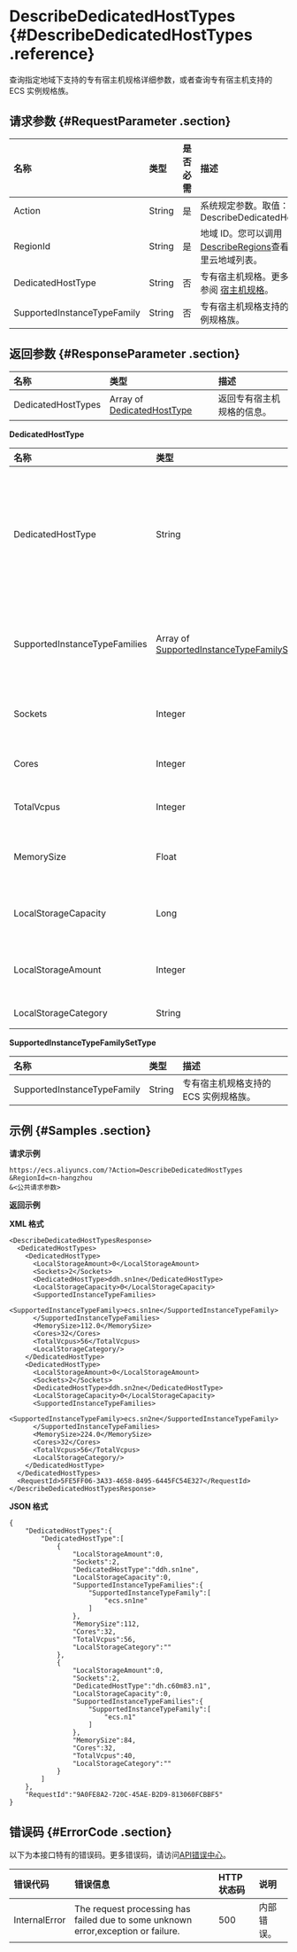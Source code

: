 # DescribeDedicatedHostTypes {#DescribeDedicatedHostTypes .reference}

查询指定地域下支持的专有宿主机规格详细参数，或者查询专有宿主机支持的 ECS 实例规格族。

## 请求参数 {#RequestParameter .section}

|名称|类型|是否必需|描述|
|:-|:-|:---|:-|
|Action|String|是|系统规定参数。取值：DescribeDedicatedHostTypes|
|RegionId|String|是|地域 ID。您可以调用[DescribeRegions](../cn.zh-CN/API参考/地域/DescribeRegions.md#)查看最新的阿里云地域列表。|
|DedicatedHostType|String|否|专有宿主机规格。更多详情，请参阅 [宿主机规格](../../../../../../cn.zh-CN/产品简介/宿主机规格.md#)。|
|SupportedInstanceTypeFamily|String|否|专有宿主机规格支持的 ECS 实例规格族。|

## 返回参数 {#ResponseParameter .section}

|名称|类型|描述|
|:-|:-|:-|
|DedicatedHostTypes|Array of [DedicatedHostType](#)|返回专有宿主机规格的信息。|

**DedicatedHostType**

|名称|类型|描述|
|:-|:-|:-|
|DedicatedHostType|String|专有宿主机类型。如果您需要使用更多专有宿主机规格，可以 [提交工单](https://selfservice.console.aliyun.com/ticket/createIndex.htm) 联系阿里云。|
|SupportedInstanceTypeFamilies|Array of [SupportedInstanceTypeFamilySetType](#)|专有宿主机规格支持的 ECS 实例的规格族。|
|Sockets|Integer|物理处理器（CPU）的数量。|
|Cores|Integer|单个物理 CPU 的核数。|
|TotalVcpus|Integer|虚拟 CPU 总核数。|
|MemorySize|Float|内存容量，单位：GiB。|
|LocalStorageCapacity|Long|一块本地盘容量，单位：GiB。|
|LocalStorageAmount|Integer|专有宿主机上的本地盘块数。|
|LocalStorageCategory|String|本地盘类型。|

**SupportedInstanceTypeFamilySetType**

|名称|类型|描述|
|:-|:-|:-|
|SupportedInstanceTypeFamily|String|专有宿主机规格支持的 ECS 实例规格族。|

## 示例 {#Samples .section}

**请求示例**

```
https://ecs.aliyuncs.com/?Action=DescribeDedicatedHostTypes
&RegionId=cn-hangzhou
&<公共请求参数>
```

**返回示例**

**XML 格式**

```
<DescribeDedicatedHostTypesResponse>
  <DedicatedHostTypes>
    <DedicatedHostType>
      <LocalStorageAmount>0</LocalStorageAmount>
      <Sockets>2</Sockets>
      <DedicatedHostType>ddh.sn1ne</DedicatedHostType>
      <LocalStorageCapacity>0</LocalStorageCapacity>
      <SupportedInstanceTypeFamilies>
        <SupportedInstanceTypeFamily>ecs.sn1ne</SupportedInstanceTypeFamily>
      </SupportedInstanceTypeFamilies>
      <MemorySize>112.0</MemorySize>
      <Cores>32</Cores>
      <TotalVcpus>56</TotalVcpus>
      <LocalStorageCategory/>
    </DedicatedHostType>
    <DedicatedHostType>
      <LocalStorageAmount>0</LocalStorageAmount>
      <Sockets>2</Sockets>
      <DedicatedHostType>ddh.sn2ne</DedicatedHostType>
      <LocalStorageCapacity>0</LocalStorageCapacity>
      <SupportedInstanceTypeFamilies>
        <SupportedInstanceTypeFamily>ecs.sn2ne</SupportedInstanceTypeFamily>
      </SupportedInstanceTypeFamilies>
      <MemorySize>224.0</MemorySize>
      <Cores>32</Cores>
      <TotalVcpus>56</TotalVcpus>
      <LocalStorageCategory/>
    </DedicatedHostType>
  </DedicatedHostTypes>
  <RequestId>5FE5FF06-3A33-4658-8495-6445FC54E327</RequestId>
</DescribeDedicatedHostTypesResponse>
```

**JSON 格式**

```
{
    "DedicatedHostTypes":{
        "DedicatedHostType":[
            {
                "LocalStorageAmount":0,
                "Sockets":2,
                "DedicatedHostType":"ddh.sn1ne",
                "LocalStorageCapacity":0,
                "SupportedInstanceTypeFamilies":{
                    "SupportedInstanceTypeFamily":[
                        "ecs.sn1ne"
                    ]
                },
                "MemorySize":112,
                "Cores":32,
                "TotalVcpus":56,
                "LocalStorageCategory":""
            },
            {
                "LocalStorageAmount":0,
                "Sockets":2,
                "DedicatedHostType":"dh.c60m83.n1",
                "LocalStorageCapacity":0,
                "SupportedInstanceTypeFamilies":{
                    "SupportedInstanceTypeFamily":[
                        "ecs.n1"
                    ]
                },
                "MemorySize":84,
                "Cores":32,
                "TotalVcpus":40,
                "LocalStorageCategory":""
            }
        ]
    },
    "RequestId":"9A0FE8A2-720C-45AE-B2D9-813060FCBBF5"
}
```

## 错误码 {#ErrorCode .section}

以下为本接口特有的错误码。更多错误码，请访问[API错误中心](https://error-center.aliyun.com/status/product/Ecs)。

|错误代码|错误信息|HTTP 状态码|说明|
|:---|:---|:-------|:-|
|InternalError|The request processing has failed due to some unknown error,exception or failure.|500|内部错误。|

